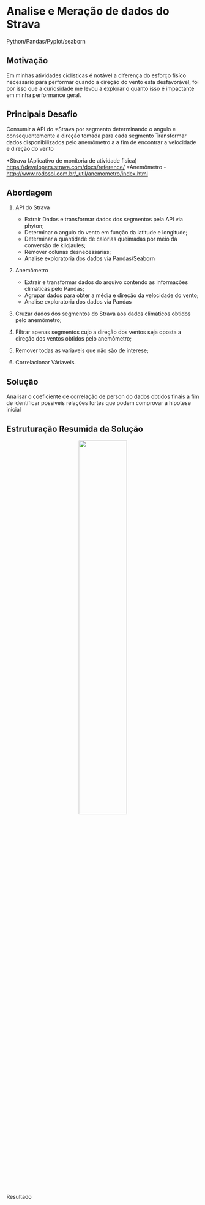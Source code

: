 # Analise e Meração de dados do Strava
Python/Pandas/Pyplot/seaborn

## Motivação
Em minhas atividades ciclisticas é notável a diferença do esforço fisíco necessário para performar quando a direção do vento esta desfavorável, foi por isso que a curiosidade me levou a explorar o quanto isso é impactante em minha performance geral.

## Principais Desafio
Consumir a API do *Strava por segmento determinando o angulo e consequentemente a direção tomada para cada segmento 
Transformar dados disponibilizados pelo anemômetro a a fim de encontrar a velocidade e direção do vento

*Strava (Aplicativo de monitoria de atividade fisica) https://developers.strava.com/docs/reference/
*Anemômetro - http://www.rodosol.com.br/_util/anemometro/index.html

## Abordagem
1. API do Strava
    - Extrair Dados e transformar dados dos segmentos pela API via phyton;
    - Determinar o angulo do vento em função da latitude e longitude;
    - Determinar a quantidade de calorias queimadas por meio da conversão de kilojaules;
    - Remover colunas desnecessárias;
    - Analise exploratoria dos dados via Pandas/Seaborn

2. Anemômetro
    - Extrair e transformar dados do arquivo contendo as informações climáticas pelo Pandas;
    - Agrupar dados para obter a média e direção da velocidade do vento;
    - Analise exploratoria dos dados via Pandas
  
3. Cruzar dados dos segmentos do Strava aos dados climáticos obtidos pelo anemômetro;
4. Filtrar apenas segmentos cujo a direção dos ventos seja oposta a direção dos ventos obtidos pelo anemômetro;
6. Remover todas as variaveis que não são de interese;
5. Correlacionar Váriaveis.
  
## Solução

Analisar o coeficiente de correlação de person do dados obtidos finais a fim de identificar possíveis relações fortes que podem comprovar a hipotese inicial

## Estruturação Resumida da Solução

<p align="center">
	<img src="estruutra-solucao.jpg" height="50%" width="50%">
</p



## Resultado


